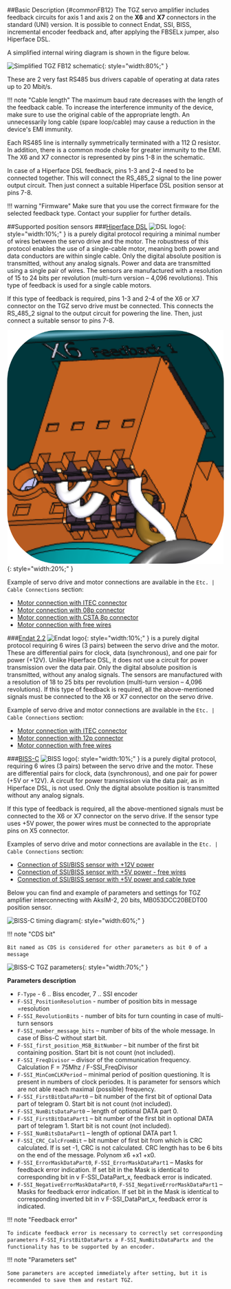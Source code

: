 ##Basic Description {#commonFB12}
The TGZ servo amplifier includes feedback circuits for axis 1 and axis 2 on the **X6** and **X7** connectors in the standard (UNI) version.
It is possible to connect Endat, SSI, BISS, incremental encoder feedback and, after applying the FBSELx jumper, also Hiperface DSL.   

A simplified internal wiring diagram is shown in the figure below.

![Simplified TGZ FB12 schematic](../img/FB12internals.svg){: style="width:80%;" }

These are 2 very fast RS485 bus drivers capable of operating at data rates up to 20 Mbit/s.

!!! note "Cable length"
	The maximum baud rate decreases with the length of the feedback cable.
	To increase the interference immunity of the device, make sure to use the original cable of the appropriate length.
	An unnecessarily long cable (spare loop/cable) may cause a reduction in the device's EMI immunity.

Each RS485 line is internally symmetrically terminated with a 112 Ω resistor.
In addition, there is a common mode choke for greater immunity to the EMI.
The X6 and X7 connector is represented by pins 1-8 in the schematic.   

In case of a Hiperface DSL feedback, pins 1-3 and 2-4 need to be connected together. 
This will connect the RS_485_2 signal to the line power output circuit.
Then just connect a suitable Hiperface DSL position sensor at pins 7-8.

!!! warning "Firmware"
	Make sure that you use the correct firmware for the selected feedback type.
	Contact your supplier for further details.
	
##Supported position sensors
###[Hiperface DSL](https://www.hiperfacedsl.com/index_en.html)
![DSL logo](../img/HiperfaceDSLLogo.png){: style="width:10%;" } is a purely digital protocol requiring a minimal number of wires between the servo drive and the motor.
The robustness of this protocol enables the use of a single-cable motor, meaning both power and data conductors are within single cable.
Only the digital absolute position is transmitted, without any analog signals.
Power and data are transmitted using a single pair of wires.
The sensors are manufactured with a resolution of 15 to 24 bits per revolution (multi-turn version – 4,096 revolutions).
This type of feedback is used for a single cable motors.   

If this type of feedback is required, pins 1-3 and 2-4 of the X6 or X7 connector on the TGZ servo drive must be connected.
This connects the RS_485_2 signal to the output circuit for powering the line.
Then, just connect a suitable sensor to pins 7-8.   

![FB1_2 DSL connection](../img/FB12_DSL1.webp){: style="width:20%;" }

Example of servo drive and motor connections are available in the `Etc. | Cable Connections` section:  

- [Motor connection with ITEC connector](../../CZ/ETC/TGcable/md/description.en.md#Z1)
- [Motor connection with 08p connector](../../CZ/ETC/TGcable/md/description.en.md#Z2)
- [Motor connection with CSTA 8p connector](../../CZ/ETC/TGcable/md/description.en.md#Z3)
- [Motor connection with free wires](../../CZ/ETC/TGcable/md/description.en.md#Z4)

###[Endat 2.2](https://endat.heidenhain.com/endat2)
![Endat logo](../img/Endat2_2Logo.png){: style="width:10%;" } is a purely digital protocol requiring 6 wires (3 pairs) between the servo drive and the motor.
These are differential pairs for clock, data (synchronous), and one pair for power (+12V).
Unlike Hiperface DSL, it does not use a circuit for power transmission over the data pair.
Only the digital absolute position is transmitted, without any analog signals.
The sensors are manufactured with a resolution of 18 to 25 bits per revolution (multi-turn version – 4,096 revolutions).
If this type of feedback is required, all the above-mentioned signals must be connected to the X6 or X7 connector on the servo drive.   

Example of servo drive and motor connections are available in the `Etc. | Cable Connections` section:

- [Motor connection with ITEC connector](../../CZ/ETC/TGcable/md/description.en.md#Z10)
- [Motor connection with 12p connector](../../CZ/ETC/TGcable/md/description.en.md#Z9)
- [Motor connection with free wires](../../CZ/ETC/TGcable/md/description.en.md#Z11)

###[BISS-C](https://biss-interface.com/)
![BISS logo](../img/BISSlogo.png){: style="width:10%;" } is a purely digital protocol, requiring 6 wires (3 pairs) between the servo drive and the motor.
These are differential pairs for clock, data (synchronous), and one pair for power (+5V or +12V).
A circuit for power transmission via the data pair, as in Hiperface DSL, is not used.
Only the digital absolute position is transmitted without any analog signals.   

If this type of feedback is required, all the above-mentioned signals must be connected to the X6 or X7 connector on the servo drive.
If the sensor type uses +5V power, the power wires must be connected to the appropriate pins on X5 connector.   

Examples of servo drive and motor connections are available in the `Etc. | Cable Connections` section:

- [Connection of SSI/BISS sensor with +12V power](../../CZ/ETC/TGcable/md/description.en.md#Z15)
- [Connection of SSI/BISS sensor with +5V power - free wires](../../CZ/ETC/TGcable/md/description.en.md#Z16)
- [Connection of SSI/BISS sensor with +5V power and cable type](../../CZ/ETC/TGcable/md/description.en.md#Z14)

Below you can find and example of parameters and settings for TGZ amplifier interconnecting with AksIM-2, 20 bits, MB053DCC20BEDT00 position sensor.

![BISS-C timing diagram](../img/BISS-Ctiming.png){: style="width:60%;" }

!!! note "CDS bit"

	Bit named as CDS is considered for other parameters as bit 0 of a message
	
![BISS-C TGZ parameters](../img/BISS-C_TGZparams.png){: style="width:70%;" }

**Parameters description**   

- `F-Type` - 6 .. Biss encoder, 7 .. SSI encoder
- `F-SSI_PositionResolution`  - number of position bits in message =resolution
- `F-SSI_RevolutionBits`  -  number of bits for turn counting in case of  multi-turn sensors
- `F-SSI_number_message_bits` – number of bits of the whole message. In case of Biss-C without start bit.
- `F-SSI_first_position_MSB_BitNumber` – bit number of the first bit containing position. Start bit is not count (not included).
- `F-SSI_FreqDivisor` – divisor of the communication frequency.  Calculation F = 75Mhz / F-SSI_FreqDivisor
- `F-SSI_MinComCLKPeriod` – minimal period of position questioning. It is present in numbers of clock periodes. It is parameter for sensors which are not able reach maximal (possible) frequency.
- `F-SSI_FirstBitDataPart0` – bit number of the first bit of optional Data part of telegram 0.  Start bit is not count (not included).
- `F-SSI_NumBitsDataPart0` – length of optional DATA part 0.
- `F-SSI_FirstBitDataPart1` – bit number of the first bit in optional DATA part of telegram 1. Start bit is not count (not included).
- `F-SSI_NumBitsDataPart1` – length of optional DATA part 1.
- `F-SSI_CRC_CalcFromBit` – bit number of first bit from which is CRC calculated. If is set -1, CRC is not calculated. CRC length has to be 6 bits on the end of the message. Polynom x6 +x1 +x0.  
- `F-SSI_ErrorMaskDataPart0`, `F-SSI_ErrorMaskDataPart1` – Masks for feedback error indication. If set bit in the Mask is identical to corresponding bit in v F-SSI_DataPart_x, feedback error is indicated.
- `F-SSI_NegativeErrorMaskDataPart0`, `F-SSI_NegativeErrorMaskDataPart1`  –  Masks for feedback error indication. If set bit in the Mask is identical to corresponding inverted bit in v F-SSI_DataPart_x, feedback error is indicated.  

!!! note "Feedback error"

	To indicate feedback error is necessary to correctly set corresponding parameters F-SSI_FirstBitDataPartx a F-SSI_NumBitsDataPartx and the functionality has to be supported by an encoder.    
	
!!! note "Parameters set"

	Some parameters are accepted immediately after setting, but it is recommended to save them and restart TGZ.

